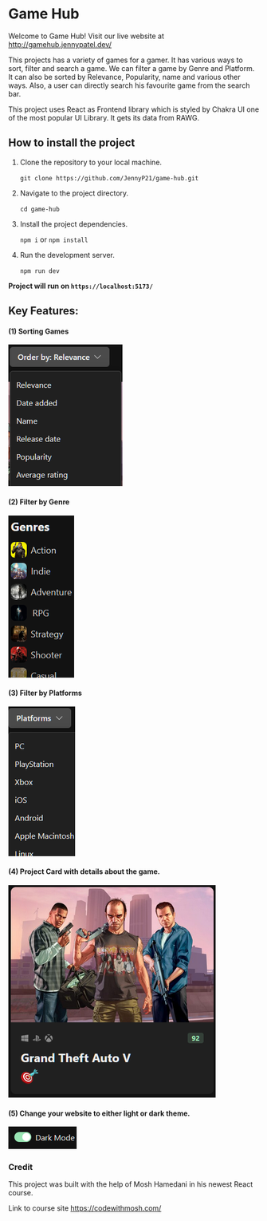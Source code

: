 # Game Hub

Welcome to Game Hub! Visit our live website at http://gamehub.jennypatel.dev/

This projects has a variety of games for a gamer. It has various ways to sort, filter and search a game. We can filter a game by Genre and Platform. It can also be sorted by Relevance, Popularity, name and various other ways. Also, a user can directly search his favourite game from the search bar.

This project uses React as Frontend library which is styled by Chakra UI one of the most popular UI Library. It gets its data from RAWG.

## How to install the project

1. Clone the repository to your local machine.
    
    `git clone https://github.com/JennyP21/game-hub.git`

2. Navigate to the project directory.

    `cd game-hub`

3. Install the project dependencies.

    `npm i` or `npm install`

4. Run the development server.

    `npm run dev`

**Project will run on `https://localhost:5173/`**

## Key Features:

#### (1) Sorting Games

   ![Alt text](md/sort.png)

#### (2) Filter by Genre

   ![Alt text](md/genre.png)

#### (3) Filter by Platforms

   ![Alt text](md/platform.png)

#### (4) Project Card with details about the game.

   ![Alt text](md/card.png)

#### (5) Change your website to either light or dark theme.

   ![Alt text](md/theme.png)

### Credit

This project was built with the help of Mosh Hamedani in his newest React course.

Link to course site https://codewithmosh.com/
